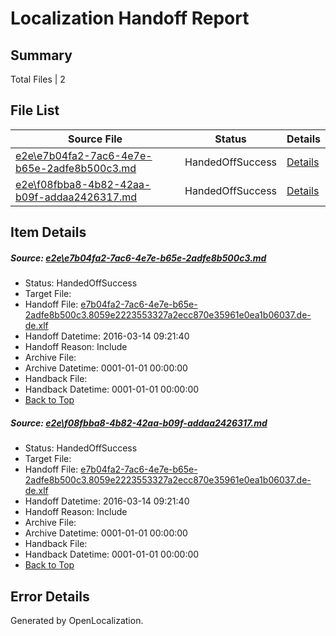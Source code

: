 # <a name='report-top'></a> Localization Handoff Report

## Summary
 Total Files | 2

## File List
 Source File | Status | Details 
 ----------- | ------ | ------- 
 [e2e\e7b04fa2-7ac6-4e7e-b65e-2adfe8b500c3.md](https://github.com/OpenLocalizationTest/oltest/blob/183e8bbddb81428e328a908a6899fea046c7c8cb/e2e/e7b04fa2-7ac6-4e7e-b65e-2adfe8b500c3.md) | HandedOffSuccess | [Details](#41d89c7d0caab568a6413b8d2194bae5ce3ac6e42)
 [e2e\f08fbba8-4b82-42aa-b09f-addaa2426317.md](https://github.com/OpenLocalizationTest/oltest/blob/183e8bbddb81428e328a908a6899fea046c7c8cb/e2e/f08fbba8-4b82-42aa-b09f-addaa2426317.md) | HandedOffSuccess | [Details](#41d89c7d0caab568a6413b8d2194bae5ce3ac6e43)

## Item Details
##### <a name='41d89c7d0caab568a6413b8d2194bae5ce3ac6e42'></a> Source: [e2e\e7b04fa2-7ac6-4e7e-b65e-2adfe8b500c3.md](https://github.com/OpenLocalizationTest/oltest/blob/183e8bbddb81428e328a908a6899fea046c7c8cb/e2e/e7b04fa2-7ac6-4e7e-b65e-2adfe8b500c3.md)
* Status: HandedOffSuccess
* Target File: 
* Handoff File: [e7b04fa2-7ac6-4e7e-b65e-2adfe8b500c3.8059e2223553327a2ecc870e35961e0ea1b06037.de-de.xlf](https://github.com/OpenLocalizationTestOrg/olhandoff/blob/a4b1d3cdfeeb8dbdebcbe3fe72b728c9270d75b0/ol-handoff/OpenLocalizationTestOrg/oltest.de-de/yuwzho/ht/e7b04fa2-7ac6-4e7e-b65e-2adfe8b500c3.8059e2223553327a2ecc870e35961e0ea1b06037.de-de.xlf)
* Handoff Datetime: 2016-03-14 09:21:40
* Handoff Reason: Include
* Archive File: 
* Archive Datetime: 0001-01-01 00:00:00
* Handback File: 
* Handback Datetime: 0001-01-01 00:00:00
* [Back to Top](#report-top)

##### <a name='41d89c7d0caab568a6413b8d2194bae5ce3ac6e43'></a> Source: [e2e\f08fbba8-4b82-42aa-b09f-addaa2426317.md](https://github.com/OpenLocalizationTest/oltest/blob/183e8bbddb81428e328a908a6899fea046c7c8cb/e2e/f08fbba8-4b82-42aa-b09f-addaa2426317.md)
* Status: HandedOffSuccess
* Target File: 
* Handoff File: [e7b04fa2-7ac6-4e7e-b65e-2adfe8b500c3.8059e2223553327a2ecc870e35961e0ea1b06037.de-de.xlf](https://github.com/OpenLocalizationTestOrg/olhandoff/blob/a4b1d3cdfeeb8dbdebcbe3fe72b728c9270d75b0/ol-handoff/OpenLocalizationTestOrg/oltest.de-de/yuwzho/ht/e7b04fa2-7ac6-4e7e-b65e-2adfe8b500c3.8059e2223553327a2ecc870e35961e0ea1b06037.de-de.xlf)
* Handoff Datetime: 2016-03-14 09:21:40
* Handoff Reason: Include
* Archive File: 
* Archive Datetime: 0001-01-01 00:00:00
* Handback File: 
* Handback Datetime: 0001-01-01 00:00:00
* [Back to Top](#report-top)


## Error Details

Generated by OpenLocalization.
